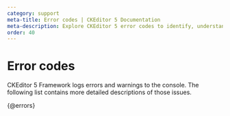 ```yaml
---
category: support
meta-title: Error codes | CKEditor 5 Documentation
meta-description: Explore CKEditor 5 error codes to identify, understand, and troubleshoot issues during development and integration.
order: 40
---
```


# Error codes

CKEditor&nbsp;5 Framework logs errors and warnings to the console. The following list contains more detailed descriptions of those issues.

{@errors}
